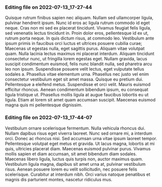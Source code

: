 

### Editing file on 2022-07-13_17-27-44

Quisque rutrum finibus sapien nec aliquam. Nullam sed ullamcorper ligula, pulvinar hendrerit ipsum. Nunc id eros ac ligula rutrum commodo id eget neque. Cras non mi sed ex placerat tincidunt. Vivamus feugiat felis ligula, sed venenatis lectus tincidunt in. Proin dolor eros, pellentesque id ex ut, rutrum porta neque. In quis dictum risus, at commodo leo. Vestibulum ante ipsum primis in faucibus orci luctus et ultrices posuere cubilia curae; Maecenas ut egestas nulla, eget sagittis purus. Aliquam vitae volutpat quam.
Nulla lacinia lectus maximus mi placerat interdum. Aliquam tincidunt consectetur nunc, ut fringilla lorem egestas eget. Nullam gravida, lacus suscipit condimentum euismod, felis nunc blandit nulla, sed pharetra arcu leo non ipsum. Suspendisse posuere velit lectus, eget vulputate tellus sodales a. Phasellus vitae elementum urna. Phasellus nec justo vel enim consectetur vestibulum eget sit amet massa. Quisque eu pretium dui. Pellentesque a eleifend metus. Suspendisse et orci velit. Mauris euismod efficitur rhoncus. Aenean condimentum bibendum ipsum, eu consequat ligula tristique ut. Phasellus mollis ligula at augue faucibus lobortis eu ut ligula. Etiam at lorem sit amet quam accumsan suscipit. Maecenas euismod magna quis mi pellentesque dignissim.




### Editing file on 2022-07-13_17-44-07

Vestibulum ornare scelerisque fermentum. Nulla vehicula rhoncus dui. Nullam dapibus risus eget viverra laoreet. Nunc sed ornare mi, a interdum orci. Donec ac rhoncus nisi. Sed accumsan urna vitae ipsum laoreet tempor. Pellentesque volutpat eget metus et gravida. Ut lacus magna, lobortis at mi quis, ultricies placerat diam. Maecenas euismod pulvinar purus. Vivamus mollis sapien et diam accumsan, sit amet bibendum diam sodales. Maecenas libero ligula, luctus quis turpis non, auctor maximus quam. Vestibulum ligula magna, dapibus sit amet urna at, pulvinar vestibulum risus. Aenean posuere lorem eu velit sollicitudin, nec posuere felis scelerisque. Curabitur at interdum nibh. Orci varius natoque penatibus et magnis dis parturient montes, nascetur ridiculus mus.



